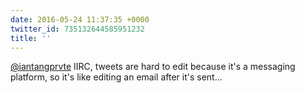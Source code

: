 ```yaml
---
date: 2016-05-24 11:37:35 +0000
twitter_id: 735132644585951232
title: ''
---
```


<!-- Tweet at https://twitter.com/statuses/735129344784379910 is either deleted or protected. -->

[@iantangprvte](https://twitter.com/iantangprvte) IIRC, tweets are hard to edit because it's a messaging platform, so it's like editing an email after it's sent...
